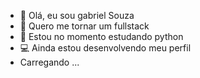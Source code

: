 - 👋 Olá, eu sou gabriel Souza
- 👀 Quero me tornar um fullstack
- 🌱 Estou no momento estudando python
- 💻 Ainda estou desenvolvendo meu perfil
- Carregando ...
<!---
gabrielsob/gabrielsob is a ✨ special ✨ repository because its `README.md` (this file) appears on your GitHub profile.
You can click the Preview link to take a look at your changes.
--->
